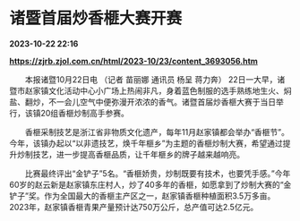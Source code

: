 # 诸暨首届炒香榧大赛开赛

**2023-10-22 22:16**

**https://zjrb.zjol.com.cn/html/2023-10/23/content_3693056.htm**

　　本报诸暨10月22日电 （记者 苗丽娜 通讯员 杨呈 蒋力奔） 22日一大早，诸暨市赵家镇文化活动中心小广场上热闹非凡，身着蓝色制服的选手熟练地生火、焖盐、翻炒，不一会儿空气中便弥漫开浓浓的香气。诸暨首届炒香榧大赛于当日举行，该镇20组香榧炒制高手参赛。

　　香榧采制技艺是浙江省非物质文化遗产，每年11月赵家镇都会举办“香榧节”。今年，该镇办起以“以非遗技艺，焕千年榧乡”为主题的香榧炒制大赛，希望通过提升炒制技艺，进一步提高香榧品质，让千年榧乡的牌子越来越响亮。

　　比赛最终评出“金铲子”5名。“香榧娇贵，炒制既要有技术，也要凭手感。”今年60岁的赵云新是赵家镇东庄村人，炒了40多年的香榧，如愿拿到了炒制大赛的“金铲子”奖。作为全国最大的香榧主产区之一，赵家镇香榧种植面积3.5万多亩。2023年，赵家镇香榧青果产量预计达750万公斤，总产值可达2.5亿元。